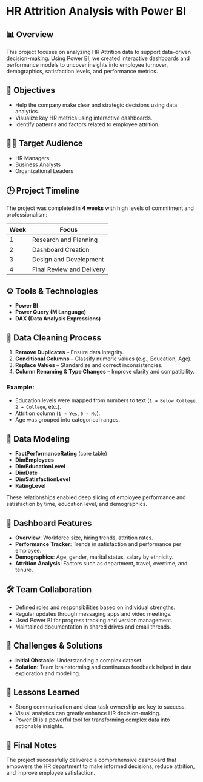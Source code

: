 
# HR Attrition Analysis with Power BI

## 📊 Overview

This project focuses on analyzing HR Attrition data to support data-driven decision-making. Using Power BI, we created interactive dashboards and performance models to uncover insights into employee turnover, demographics, satisfaction levels, and performance metrics.

## 🎯 Objectives

- Help the company make clear and strategic decisions using data analytics.
- Visualize key HR metrics using interactive dashboards.
- Identify patterns and factors related to employee attrition.

## 🧑‍💼 Target Audience

- HR Managers
- Business Analysts
- Organizational Leaders

## 🕒 Project Timeline

The project was completed in **4 weeks** with high levels of commitment and professionalism:

| Week | Focus                      |
|------|----------------------------|
| 1    | Research and Planning      |
| 2    | Dashboard Creation         |
| 3    | Design and Development     |
| 4    | Final Review and Delivery  |

## ⚙️ Tools & Technologies

- **Power BI**
- **Power Query (M Language)**
- **DAX (Data Analysis Expressions)**

## 🧹 Data Cleaning Process

1. **Remove Duplicates** – Ensure data integrity.
2. **Conditional Columns** – Classify numeric values (e.g., Education, Age).
3. **Replace Values** – Standardize and correct inconsistencies.
4. **Column Renaming & Type Changes** – Improve clarity and compatibility.

### Example:
- Education levels were mapped from numbers to text (`1 → Below College`, `2 → College`, etc.).
- Attrition column (`1 → Yes`, `0 → No`).
- Age was grouped into categorical ranges.

## 🧠 Data Modeling

- **FactPerformanceRating** (core table)
- **DimEmployees**
- **DimEducationLevel**
- **DimDate**
- **DimSatisfactionLevel**
- **RatingLevel**

These relationships enabled deep slicing of employee performance and satisfaction by time, education level, and demographics.

## 📌 Dashboard Features

- **Overview**: Workforce size, hiring trends, attrition rates.
- **Performance Tracker**: Trends in satisfaction and performance per employee.
- **Demographics**: Age, gender, marital status, salary by ethnicity.
- **Attrition Analysis**: Factors such as department, travel, overtime, and tenure.

## 🛠️ Team Collaboration

- Defined roles and responsibilities based on individual strengths.
- Regular updates through messaging apps and video meetings.
- Used Power BI for progress tracking and version management.
- Maintained documentation in shared drives and email threads.

## 🚧 Challenges & Solutions

- **Initial Obstacle**: Understanding a complex dataset.
- **Solution**: Team brainstorming and continuous feedback helped in data exploration and modeling.

## 🧾 Lessons Learned

- Strong communication and clear task ownership are key to success.
- Visual analytics can greatly enhance HR decision-making.
- Power BI is a powerful tool for transforming complex data into actionable insights.

## 🏁 Final Notes

The project successfully delivered a comprehensive dashboard that empowers the HR department to make informed decisions, reduce attrition, and improve employee satisfaction.
